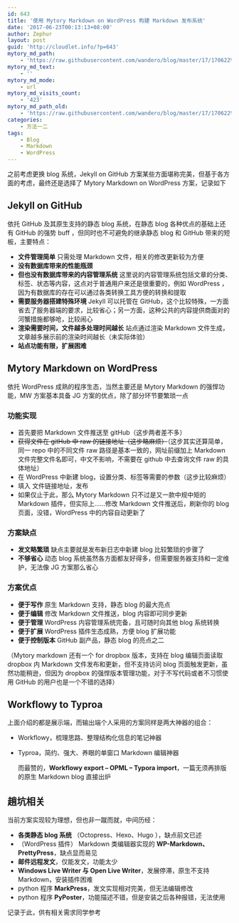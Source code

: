 ```yaml
---
id: 643
title: '使用 Mytory Markdown on WordPress 构建 Markdown 发布系统'
date: '2017-06-23T00:13:13+08:00'
author: Zephur
layout: post
guid: 'http://cloudlet.info/?p=643'
mytory_md_path:
    - 'https://raw.githubusercontent.com/wandero/blog/master/17/170622%20%E4%BD%BF%E7%94%A8%20Mytory%20Markdown%20on%20Wordpress%20%E6%9E%84%E5%BB%BA%20Markdown%20%E5%8F%91%E5%B8%83%E7%B3%BB%E7%BB%9F.md'
mytory_md_text:
    - ''
mytory_md_mode:
    - url
mytory_md_visits_count:
    - '423'
mytory_md_path_old:
    - 'https://raw.githubusercontent.com/wandero/blog/master/17/170622%20%E4%BD%BF%E7%94%A8%20Mytory%20Markdown%20on%20Wordpress%20%E6%9E%84%E5%BB%BA%20Markdown%20%E5%8F%91%E5%B8%83%E7%B3%BB%E7%BB%9F.md'
categories:
    - 方法一二
tags:
    - Blog
    - Markdown
    - WordPress
---
```


之前考虑更换 blog 系统，Jekyll on GitHub 方案某些方面堪称完美，但基于各方面的考虑，最终还是选择了 Mytory Markdown on WordPress 方案，记录如下

<!-- more -->

## Jekyll on GitHub

依托 GitHub 及其原生支持的静态 blog 系统，在静态 blog 各种优点的基础上还有 GitHub 的强势 buff ，但同时也不可避免的继承静态 blog 和 GitHub 带来的短板，主要特点：

- **文件管理简单** 只需处理 Markdown 文件，相关的修改更新较为方便
- **没有数据库带来的性能瓶颈**
- **但也没有数据库带来的内容管理系统** 这里说的内容管理系统包括文章的分类、标签、状态等内容，这点对于普通用户来还是很重要的，例如 WordPress ，因为有数据库的存在可以通过各类转换工具方便的转换和提取
- **需要服务器搭建特殊环境** Jekyll 可以托管在 GitHub，这个比较特殊，一方面省去了服务器端的要求，比较省心；另一方面，这种公共的内容提供商面对的河蟹措施都够呛，比较闹心
- **渲染需要时间，文件越多处理时间越长** 站点通过渲染 Markdown 文件生成，文章越多展示前的渲染时间越长（未实际体验）
- **站点功能有限，扩展困难**

## Mytory Markdown on WordPress

依托 WordPress 成熟的程序生态，当然主要还是 Mytory Markdown 的强悍功能，MW 方案基本具备 JG 方案的优点，除了部分环节要繁琐一点

### 功能实现

- 首先要把 Markdown 文件推送至 gitHub（这步两者差不多）
- <del>获得文件在 gitHub 中 raw 的链接地址（这步略麻烦）</del>（这步其实还算简单，同一 repo 中的不同文件 raw 路径是基本一致的，网址前缀加上 Markdown 文件完整文件名即可，中文不影响，不需要在 github 中去查询文件 raw 的具体地址）
- 在 WordPress 中新建 blog，设置分类、标签等需要的参数（这步比较麻烦）
- 填入 文件链接地址，发布
- 如果仅止于此，那么 Mytory Markdown 只不过是又一款中规中矩的 Markdown 插件，但实际上……修改 Markdown 文件推送后，刷新你的 blog 页面，没错，WordPress 中的内容自动更新了

### 方案缺点

- **发文略繁琐** 缺点主要就是发布新日志中新建 blog 比较繁琐的步骤了
- **不够省心** 动态 blog 系统虽然各方面都友好得多，但需要服务器支持和一定维护，无法像 JG 方案那么省心

### 方案优点

- **便于写作** 原生 Markdown 支持，静态 blog 的最大亮点
- **便于编辑** 修改 Markdown 文件推送，blog 内容即可同步更新
- **便于管理** WordPress 内容管理系统完备，且可随时向其他 blog 系统转换
- **便于扩展** WordPress 插件生态成熟，方便 blog 扩展功能
- **便于控制版本** GitHub 副产品，静态 blog 的亮点之二

（Mytory markdown 还有一个 for dropbox 版本，支持在 blog 编辑页面读取 dropbox 内 Markdown 文件发布和更新，但不支持访问 blog 页面触发更新，虽然功能稍逊，但因为 dropbox 的强悍版本管理功能，对于不写代码或者不习惯使用 GitHub 的用户也是一个不错的选择）

## Workflowy to Typroa

上面介绍的都是展示端，而输出端个人采用的方案同样是两大神器的组合：

- Workflowy，梳理思路、整理结构化信息的笔记神器
- Typroa，简约、强大、养眼的单窗口 Markdown 编辑神器
  
    而最赞的，**Workflowy export – OPML – Typora import**，一篇无须再排版的原生 Markdown blog 直接出炉

## 趟坑相关

当前方案实现较为理想，但也非一蹴而就，中间历经：

- **各类静态 blog 系统** （Octopress、Hexo、Hugo ），缺点前文已述
- （WordPress 插件） Markdown 类编辑器实现的 **WP-Markdown、PrettyPress**，缺点显而易见
- **邮件远程发文**，仅能发文，功能太少
- **Windows Live Writer 与 Open Live Writer**，发展停滞，原生不支持 Markdown，安装插件困难
- python 程序 **MarkPress**，发文实现相对完美，但无法编辑修改
- python 程序 **PyPoster**，功能描述不错，但是安装之后各种报错，无法使用

记录于此，供有相关需求同学参考